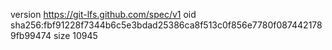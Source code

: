 version https://git-lfs.github.com/spec/v1
oid sha256:fbf91228f7344b6c5e3bdad25386ca8f513c0f856e7780f0874421789fb99474
size 10945
